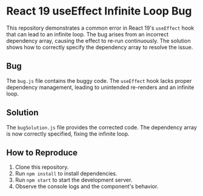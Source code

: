 # React 19 useEffect Infinite Loop Bug

This repository demonstrates a common error in React 19's `useEffect` hook that can lead to an infinite loop. The bug arises from an incorrect dependency array, causing the effect to re-run continuously. The solution shows how to correctly specify the dependency array to resolve the issue.

## Bug
The `bug.js` file contains the buggy code. The `useEffect` hook lacks proper dependency management, leading to unintended re-renders and an infinite loop.

## Solution
The `bugSolution.js` file provides the corrected code. The dependency array is now correctly specified, fixing the infinite loop.

## How to Reproduce
1. Clone this repository.
2. Run `npm install` to install dependencies.
3. Run `npm start` to start the development server.
4. Observe the console logs and the component's behavior.